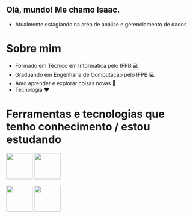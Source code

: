 ## Olá, mundo! Me chamo Isaac.
 - Atualmente estagiando na aréa de análise e gerenciamento de dados
# Sobre mim
 - Formado em Técnico em Informática pelo IFPB 💻
 - Graduando em Engenharia de Computação pelo IFPB 💻
 - Amo aprender e explorar coisas novas 😬
 - Tecnologia ❤️

# Ferramentas e tecnologias que tenho conhecimento / estou estudando

<img src="https://cdn.jsdelivr.net/gh/devicons/devicon/icons/nodejs/nodejs-plain-wordmark.svg" width="70" height="70" />      <img src="https://cdn.jsdelivr.net/gh/devicons/devicon/icons/python/python-original.svg" width="70" height="70"  />

<img src="https://cdn.jsdelivr.net/gh/devicons/devicon/icons/mysql/mysql-original-wordmark.svg" width="70" height="70"  />      <img src="https://cdn.jsdelivr.net/gh/devicons/devicon/icons/jupyter/jupyter-original-wordmark.svg" width="70" height="70"  />




<!---
isaacantonio/isaacantonio is a ✨ special ✨ repository because its `README.md` (this file) appears on your GitHub profile.
You can click the Preview link to take a look at your changes.
--->
